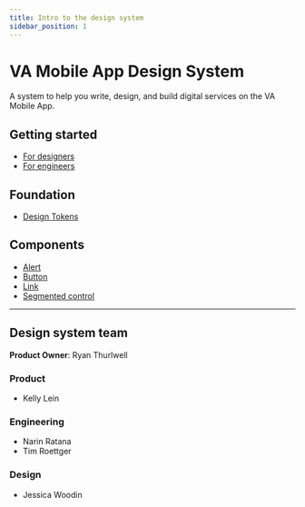 ```yaml
---
title: Intro to the design system
sidebar_position: 1
---
```


# VA Mobile App Design System

A system to help you write, design, and build digital services on the VA Mobile App.

## Getting started

- [For designers](/va-mobile-app/design/About/designers)
- [For engineers](/va-mobile-app/design/About/For%20engineers/overview)

## Foundation

- [Design Tokens](/va-mobile-app/design/Foundation)

## Components

- [Alert](/va-mobile-app/design/Components/Alerts%20and%20progress/Alert)
- [Button](/va-mobile-app/design/Components/Buttons%20and%20links/Button)
- [Link](/va-mobile-app/design/Components/Buttons%20and%20links/Link)
- [Segmented control](/va-mobile-app/design/Components/Navigation/Secondary/SegmentedControl)

-----

## Design system team

**Product Owner**: Ryan Thurlwell

### Product

- Kelly Lein

### Engineering

- Narin Ratana
- Tim Roettger

### Design

- Jessica Woodin

